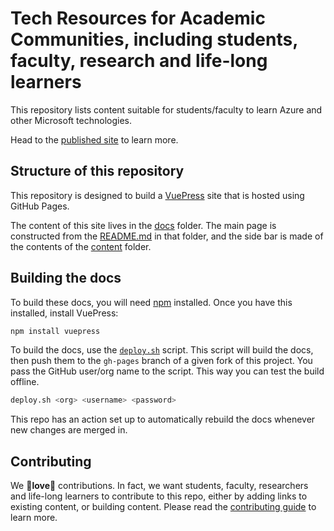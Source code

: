 # Tech Resources for Academic Communities, including students, faculty, research and life-long learners

This repository lists content suitable for students/faculty to learn Azure and other Microsoft technologies.

Head to the [published site](https://microsoft.github.io/AcademicContent/) to learn more.

## Structure of this repository

This repository is designed to build a [VuePress](https://vuepress.vuejs.org) site that is hosted using GitHub Pages.

The content of this site lives in the [docs](./docs) folder. The main page is constructed from the [README.md](./docs/README.md) in that folder, and the side bar is made of the contents of the [content](./docs/content) folder.

## Building the docs

To build these docs, you will need [npm](https://www.npmjs.com/get-npm) installed. Once you have this installed, install VuePress:

```sh
npm install vuepress
```

To build the docs, use the [`deploy.sh`](./deploy.sh) script. This script will build the docs, then push them to the `gh-pages` branch of a given fork of this project. You pass the GitHub user/org name to the script. This way you can test the build offline.

```sh
deploy.sh <org> <username> <password>
```

This repo has an action set up to automatically rebuild the docs whenever new changes are merged in.

## Contributing

We 💖**love**💖 contributions. In fact, we want students, faculty, researchers and life-long learners to contribute to this repo, either by adding links to existing content, or building content. Please read the [contributing guide](./docs/CONTRIBUTING.md) to learn more.
